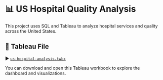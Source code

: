 # 📊 US Hospital Quality Analysis

This project uses SQL and Tableau to analyze hospital services and quality across the United States.

## 📁 Tableau File

▶️ [`us-hospital-analysis.twbx`](us-hospital-analysis.twbx)

You can download and open this Tableau workbook to explore the dashboard and visualizations.

